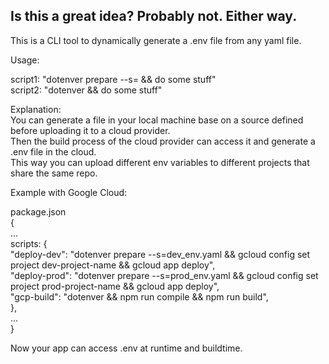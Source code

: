 ## Is this a great idea? Probably not. Either way.

This is a CLI tool to dynamically generate a .env file from any yaml file.

Usage:

script1: "dotenver prepare --s= && do some stuff"  
script2: "dotenver && do some stuff"  

Explanation:  
You can generate a file in your local machine base on a source defined before uploading it to a cloud provider.  
Then the build process of the cloud provider can access it and generate a .env file in the cloud.  
This way you can upload different env variables to different projects that share the same repo.  

Example with Google Cloud:

package.json  
{  
  ...  
  scripts: {  
  "deploy-dev": "dotenver prepare --s=dev_env.yaml && gcloud config set project dev-project-name && gcloud app deploy",  
  "deploy-prod": "dotenver prepare --s=prod_env.yaml && gcloud config set project prod-project-name && gcloud app deploy",  
  "gcp-build": "dotenver && npm run compile && npm run build",  
  },  
  ...  
}  

Now your app can access .env at runtime and buildtime.
